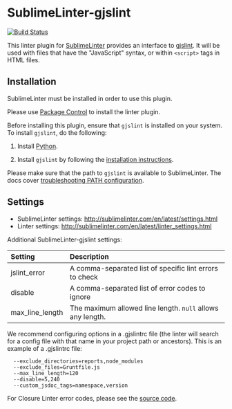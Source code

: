 SublimeLinter-gjslint
=========================

[![Build Status](https://travis-ci.org/SublimeLinter/SublimeLinter-gjslint.svg?branch=master)](https://travis-ci.org/SublimeLinter/SublimeLinter-gjslint)

This linter plugin for [SublimeLinter](https://github.com/SublimeLinter/SublimeLinter) provides an interface to [gjslint](https://developers.google.com/closure/utilities/docs/linter_howto).
It will be used with files that have the "JavaScript" syntax, or within `<script>` tags in HTML files.


## Installation

SublimeLinter must be installed in order to use this plugin. 

Please use [Package Control](https://packagecontrol.io) to install the linter plugin.

Before installing this plugin, ensure that `gjslint` is installed on your system.
To install `gjslint`, do the following:

1. Install [Python](http://python.org).

1. Install `gjslint` by following the [installation instructions](https://developers.google.com/closure/utilities/docs/linter_howto).

Please make sure that the path to `gjslint` is available to SublimeLinter.
The docs cover [troubleshooting PATH configuration](http://sublimelinter.com/en/latest/troubleshooting.html#finding-a-linter-executable).


## Settings

- SublimeLinter settings: http://sublimelinter.com/en/latest/settings.html
- Linter settings: http://sublimelinter.com/en/latest/linter_settings.html

Additional SublimeLinter-gjslint settings: 

|Setting        |Description|
|:--------------|:----------|
|jslint_error   |A comma-separated list of specific lint errors to check|
|disable        |A comma-separated list of error codes to ignore|
|max_line_length|The maximum allowed line length. `null` allows any length.|

We recommend configuring options in a .gjslintrc file (the linter will search for a config file with that name in your project path or ancestors). This is an example of a .gjslintrc file:

```
  --exclude_directories=reports,node_modules
  --exclude_files=Gruntfile.js
  --max_line_length=120
  --disable=5,240
  --custom_jsdoc_tags=namespace,version
```

For Closure Linter error codes, please see the [source code](https://code.google.com/p/closure-linter/source/browse/trunk/closure_linter/errors.py).
